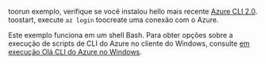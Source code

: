 

toorun exemplo, verifique se você instalou hello mais recente [Azure CLI 2.0](https://docs.microsoft.com/cli/azure/install-azure-cli). toostart, execute `az login` toocreate uma conexão com o Azure.

Este exemplo funciona em um shell Bash. Para obter opções sobre a execução de scripts de CLI do Azure no cliente do Windows, consulte [em execução Olá CLI do Azure no Windows](../articles/virtual-machines/windows/cli-options.md).
